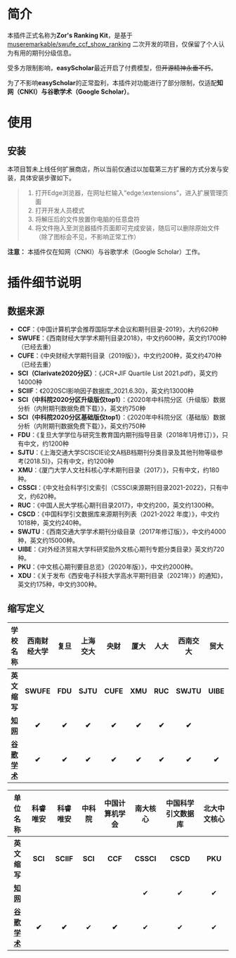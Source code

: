 
# 简介

本插件正式名称为**Zor's Ranking Kit**，是基于 [museremarkable/swufe_ccf_show_ranking](https://github.com/museremarkable/swufe_ccf_show_ranking) 二次开发的项目，仅保留了个人认为有用的期刊分级信息。

受多方限制影响，**easyScholar**最近开启了付费模型，但~~开源精神永垂不朽~~。

为了不影响**easyScholar**的正常盈利，本插件对功能进行了部分限制，仅适配**知网（CNKI）**与**谷歌学术（Google Scholar）**。


# 使用

## 安装

本项目暂未上线任何扩展商店，所以当前仅通过以加载第三方扩展的方式分发与安装，具体安装步骤如下。

> 1. 打开Edge浏览器，在网址栏输入“edge:\\extensions”，进入扩展管理页面
> 2. 打开开发人员模式
> 3. 将解压后的文件放置你电脑的任意盘符
> 4. 将文件拖入至浏览器插件页面即可完成安装，随后可以删除原始文件（除了图标会不见，不影响正常工作）

**注意：** 本插件仅在知网（CNKI）与谷歌学术（Google Scholar）工作。


# 插件细节说明

## 数据来源

- **CCF**：《中国计算机学会推荐国际学术会议和期刊目录-2019》，大约620种
- **SWUFE**：《西南财经大学学术期刊目录2018》，中文约600种，英文约1700种（已经去重）
- **CUFE**：《中央财经大学期刊目录（2019版）》，中文约200种，英文约470种（已经去重）
- **SCI（Clarivate2020分区）**：《JCR+JIF Quartile List 2021.pdf》，英文约14000种
- **SCIIF**：《2020SCI影响因子数据库_2021.6.30》，英文约13000种
- **SCI（中科院2020分区升级版仅top1）**：《2020年中科院分区（升级版）数据分析（内附期刊数据免费下载）》，英文约750种
- **SCI（中科院2020分区基础版仅top1）**：《2020年中科院分区（基础版）数据分析（内附期刊数据免费下载）》，英文约750种
- **FDU**：《复旦大学学位与研究生教育国内期刊指导目录（2018年1月修订）》，只有中文，约1200种
- **SJTU**：《上海交通大学SCISCIE论文A档B档期刊分类目录及其他刊物等级参考(2018.5)》，只有中文，约1200种
- **XMU**：《厦门大学人文社科核心学术期刊目录（2017）》，只有中文，约180种。
- **CSSCI**：《中文社会科学引文索引（CSSCI来源期刊目录2021-2022》，只有中文，约620种。
- **RUC**：《中国人民大学核心期刊目录2017》，中文约200，英文约1300种。
- **CSCD**：《中国科学引文数据库来源期刊列表（2021-2022 年度）》，中文约1018种，英文约240种。
- **SWJTU**：《西南交通大学学术期刊分级目录（2017年修订版）》，中文约4000种，英文约15000种。
- **UIBE**：《对外经济贸易大学科研奖励外文核心期刊专题分类目录》英文约720种。
- **PKU**：《中文核心期刊要目总览》（2020年版）》，中文约2000种。
- **XDU**：《关于发布《西安电子科技大学高水平期刊目录（2021年）》的通知》，英文约175种，中文约300种。

## 缩写定义

|                        学校名称                         | 西南财经大学 |  复旦   | 上海交大 |   央财   | **厦大** |  人大   | 西南交大  |   贸大   | 西军电  |
| :-----------------------------------------------------: | :----------: | :-----: | :------: | :------: | :------: | :-----: | :-------: | :------: | :-----: |
|                      **英文缩写**                       |  **SWUFE**   | **FDU** | **SJTU** | **CUFE** | **XMU**  | **RUC** | **SWJTU** | **UIBE** | **XDU** |
|            **[知网](https://www.cnki.net/)**            |    **✔**     |  **✔**  |  **✔**   |  **✔**   |  **✔**   |  **✔**  |   **✔**   |          |    ✔    |
| **[谷歌学术](https://scholar.google.com.hk/?hl=zh-CN)** |    **✔**     |  **✔**  |  **✔**   |  **✔**   |  **✔**   |  **✔**  |   **✔**   |  **✔**   |    ✔    |


|                        单位名称                         | 科睿唯安 | 科睿唯安  | 中科院  | 中国计算机学会 | 南大核心  | 中国科学引文数据库 | 北大中文核心 |
| :-----------------------------------------------------: | :------: | :-------: | :-----: | :------------: | :-------: | :----------------: | :----------: |
|                      **英文缩写**                       | **SCI**  | **SCIIF** | **SCI** |    **CCF**     | **CSSCI** |      **CSCD**      |   **PKU**    |
|            [**知网**](https://www.cnki.net/)            |          |           |         |                |     ✔     |         ✔          |      ✔       |
| **[谷歌学术](https://scholar.google.com.hk/?hl=zh-CN)** |  **✔**   |   **✔**   |    ✔    |     **✔**      |     ✔     |         ✔          |      ✔       |



